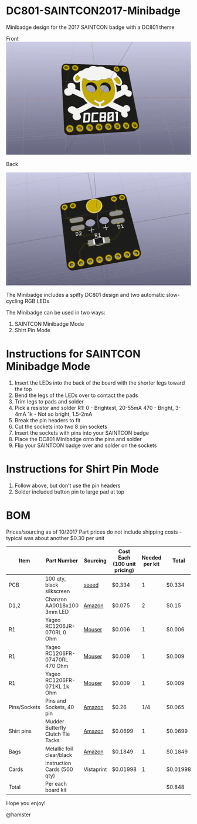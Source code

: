 # DC801-SAINTCON2017-Minibadge
Minibadge design for the 2017 SAINTCON badge with a DC801 theme

Front
![Front](/Renders/DC801-Minibadge-3D.png)

Back

![Back](/Renders/DC801-Minibadge-back-3D.png)

The Minibadge includes a spiffy DC801 design and two automatic slow-cycling RGB LEDs

The Minibadge can be used in two ways:

1. SAINTCON Minibadge Mode
2. Shirt Pin Mode

# Instructions for SAINTCON Minibadge Mode

1) Insert the LEDs into the back of the board with the shorter legs toward the top
2) Bend the legs of the LEDs over to contact the pads
3) Trim legs to pads and solder
4) Pick a resistor and solder R1:
   0 - Brightest, 20-55mA
   470 - Bright, 3-4mA
   1k - Not so bright, 1.5-2mA
5) Break the pin headers to fit 
6) Cut the sockets into two 8 pin sockets 
7) Insert the sockets with pins into your SAINTCON badge
8) Place the DC801 Minibadge onto the pins and solder
9) Flip your SAINTCON badge over and solder on the sockets

# Instructions for Shirt Pin Mode

1) Follow above, but don’t use the pin headers
2) Solder included button pin to large pad at top


# BOM

Prices/sourcing as of 10/2017
Part prices do not include shipping costs - typical was about another $0.30 per unit

Item | Part Number | Sourcing | Cost Each (100 unit pricing) | Needed per kit | Total
-----|-------------|----------|------------------------------|----------------|------
PCB | 100 qty, black silkscreen | [seeed](https://www.seeedstudio.com/fusion_pcb.html) | $0.334 | 1 | $0.334
D1,2 | Chanzon AA0018x100 3mm LED | [Amazon](https://www.amazon.com/gp/product/B01C19ENH8) | $0.075 | 2 | $0.15
R1 | Yageo RC1206JR-070RL 0 Ohm | [Mouser](http://www.mouser.com/Search/ProductDetail.aspx?R=RC1206JR-070RL) | $0.006 | 1 | $0.006
R1 | Yageo RC1206FR-07470RL 470 Ohm | [Mouser](http://www.mouser.com/Search/ProductDetail.aspx?R=RC1206FR-07470RL) | $0.009 | 1 | $0.009
R1 | Yageo RC1206FR-071KL 1k Ohm | [Mouser](http://www.mouser.com/Search/ProductDetail.aspx?R=RC1206FR-071KL) | $0.009 | 1 | $0.009
Pins/Sockets | Pins and Sockets, 40 pin | [Amazon](https://www.amazon.com/gp/product/B074HVBTZ4) | $0.26 | 1/4 | $0.065
Shirt pins | Mudder Butterfly Clutch Tie Tacks | [Amazon](https://www.amazon.com/gp/product/B06VXNN1HK) | $0.0699 | 1 | $0.0699
Bags | Metallic foil clear/black | [Amazon](https://www.amazon.com/gp/product/B01DMG9BQW) | $0.1849 | 1 | $0.1849
Cards | Instruction Cards (500 qty) | Vistaprint | $0.01998 | 1 | $0.01998
Total | Per each board kit | | | | $0.848


Hope you enjoy!

@hamster
